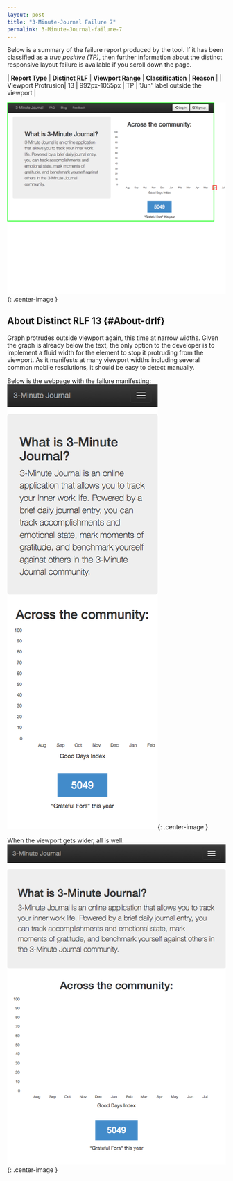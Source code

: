 ```yaml
---
layout: post
title: "3-Minute-Journal Failure 7"
permalink: 3-Minute-Journal-failure-7
---
```

Below is a summary of the failure report produced by the tool. If it has been classified as a *true positive (TP)*, then further information about the distinct responsive layout failure is available if you scroll down the page.

| **Report Type** | **Distinct RLF** | **Viewport Range** | **Classification** | **Reason** |
| Viewport Protrusion| 13 | 992px-1055px | TP | 'Jun' label outside the viewport | 

![Screenshot of the fault](../assets/images/3-Minute-Journal/fault7/viewportOverflowWidth1023.png){: .center-image }

## About Distinct RLF 13 {#About-drlf}

Graph protrudes outside viewport again, this time at narrow widths. Given the graph is already below the text, the only option to the developer is to implement a fluid width for the element to stop it protruding from the viewport. As it manifests at many viewport widths including several common mobile resolutions, it should be easy to detect manually.

Below is the webpage with the failure manifesting:
![Bad](../assets/good-bad/rlf13/bad.png){: .center-image }

When the viewport gets wider, all is well:
![OK](../assets/good-bad/rlf13/ok.png){: .center-image }
